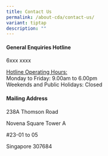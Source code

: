 ```yaml
---
title: Contact Us
permalink: /about-cda/contact-us/
variant: tiptap
description: ""
---
```

<h4><strong>General Enquiries Hotline</strong></h4>
<p>6xxx xxxx</p>
<p><u>Hotline Operating Hours:</u> 
<br>Monday to Friday: 9.00am to 6.00pm
<br>Weekends and Public Holidays: Closed</p>
<h4><strong>Mailing Address</strong></h4>
<p>238A Thomson Road</p>
<p>Novena Square Tower A</p>
<p>#23-01 to 05</p>
<p>Singapore 307684</p>